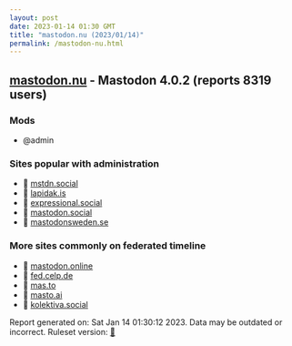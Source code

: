 ```yaml
---
layout: post
date: 2023-01-14 01:30 GMT
title: "mastodon.nu (2023/01/14)"
permalink: /mastodon-nu.html
---
```


## [mastodon.nu](https://mastodon.nu) - Mastodon 4.0.2 (reports 8319 users)

### Mods
 * @admin

### Sites popular with administration

* 🐘 [mstdn.social](/mstdn-social.html)
* 🐘 [lapidak.is](/lapidak-is.html)
* 🐘 [expressional.social](/expressional-social.html)
* 🐘 [mastodon.social](/mastodon-social.html)
* 🐘 [mastodonsweden.se](/mastodonsweden-se.html)

### More sites commonly on federated timeline

* 🐘 [mastodon.online](/mastodon-online.html)
* 🐘 [fed.celp.de](/fed-celp-de.html)
* 🐘 [mas.to](/mas-to.html)
* 🐘 [masto.ai](/masto-ai.html)
* 🐘 [kolektiva.social](/kolektiva-social.html)

Report generated on: Sat Jan 14 01:30:12 2023. Data may be outdated or incorrect.
Ruleset version: [🧁](/version-cupcake)
